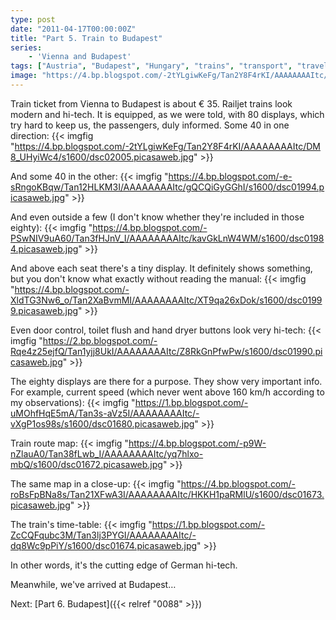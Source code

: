 ```yaml
---
type: post
date: "2011-04-17T00:00:00Z"
title: "Part 5. Train to Budapest"
series:
    - 'Vienna and Budapest'
tags: ["Austria", "Budapest", "Hungary", "trains", "transport", "travel", "Vienna"]
image: "https://4.bp.blogspot.com/-2tYLgiwKeFg/Tan2Y8F4rKI/AAAAAAAAItc/DM8_UHyiWc4/s1600/dsc02005.picasaweb.jpg"
---
```


Train ticket from Vienna to Budapest is about € 35. Railjet trains look modern and hi-tech. It is equipped, as we were told, with 80 displays, which try hard to keep us, the passengers, duly informed. Some 40 in one direction:
{{< imgfig "https://4.bp.blogspot.com/-2tYLgiwKeFg/Tan2Y8F4rKI/AAAAAAAAItc/DM8_UHyiWc4/s1600/dsc02005.picasaweb.jpg" >}}

<!--more-->

And some 40 in the other:
{{< imgfig "https://4.bp.blogspot.com/-e-sRngoKBqw/Tan12HLKM3I/AAAAAAAAItc/gQCQiGyGGhI/s1600/dsc01994.picasaweb.jpg" >}}

And even outside a few (I don't know whether they're included in those eighty):
{{< imgfig "https://4.bp.blogspot.com/-PSwNIV9uA60/Tan3fHJnV_I/AAAAAAAAItc/kavGkLnW4WM/s1600/dsc01984.picasaweb.jpg" >}}

And above each seat there's a tiny display. It definitely shows something, but you don't know what exactly without reading the manual:
{{< imgfig "https://4.bp.blogspot.com/-XldTG3Nw6_o/Tan2XaBvmMI/AAAAAAAAItc/XT9qa26xDok/s1600/dsc01999.picasaweb.jpg" >}}

Even door control, toilet flush and hand dryer buttons look very hi-tech:
{{< imgfig "https://2.bp.blogspot.com/-Rqe4z25ejfQ/Tan1yjj8UkI/AAAAAAAAItc/Z8RkGnPfwPw/s1600/dsc01990.picasaweb.jpg" >}}

The eighty displays are there for a purpose. They show very important info. For example, current speed (which never went above 160 km/h according to my observations):
{{< imgfig "https://1.bp.blogspot.com/-uMOhfHqE5mA/Tan3s-aVz5I/AAAAAAAAItc/-vXgP1os98s/s1600/dsc01680.picasaweb.jpg" >}}

Train route map:
{{< imgfig "https://4.bp.blogspot.com/-p9W-nZlauA0/Tan38fLwb_I/AAAAAAAAItc/yq7hlxo-mbQ/s1600/dsc01672.picasaweb.jpg" >}}

The same map in a close-up:
{{< imgfig "https://4.bp.blogspot.com/-roBsFpBNa8s/Tan21XFwA3I/AAAAAAAAItc/HKKH1paRMlU/s1600/dsc01673.picasaweb.jpg" >}}

The train's time-table:
{{< imgfig "https://1.bp.blogspot.com/-ZcCQFqubc3M/Tan3lj3PYGI/AAAAAAAAItc/-dq8Wc9pPiY/s1600/dsc01674.picasaweb.jpg" >}}

In other words, it's the cutting edge of German hi-tech.

Meanwhile, we've arrived at Budapest…

Next: [Part 6. Budapest]({{< relref "0088" >}})
